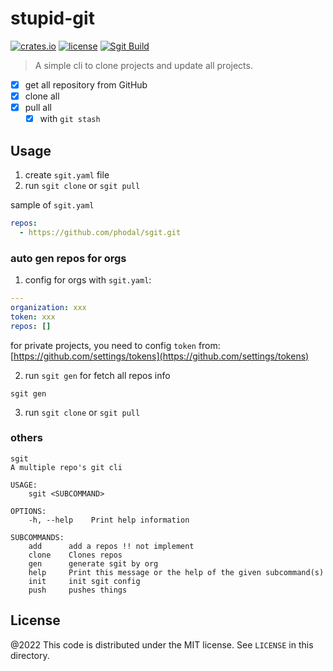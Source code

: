 # stupid-git

[![crates.io](https://img.shields.io/crates/v/sgit.svg)](https://crates.io/crates/sgit)
[![license](https://img.shields.io/crates/l/sgit)](https://github.com/inherd/sgit/blob/master/LICENSE)
[![Sgit Build](https://github.com/phodal/sgit/actions/workflows/build.yml/badge.svg)](https://github.com/phodal/sgit/actions/workflows/build.yml)

> A simple cli to clone projects and update all projects.

- [x] get all repository from GitHub
- [x] clone all
- [x] pull all
    - [x] with `git stash`

## Usage

1. create `sgit.yaml` file
2. run `sgit clone` or `sgit pull`

sample of `sgit.yaml`

```yaml
repos:
  - https://github.com/phodal/sgit.git
```

### auto gen repos for orgs

1. config for orgs with `sgit.yaml`:

```yaml
---
organization: xxx
token: xxx
repos: []
```

for private projects, you need to config `token` from: [https://github.com/settings/tokens](https://github.com/settings/tokens)

2. run `sgit gen` for fetch all repos info

```
sgit gen
```

3. run `sgit clone` or `sgit pull`

### others

```
sgit
A multiple repo's git cli

USAGE:
    sgit <SUBCOMMAND>

OPTIONS:
    -h, --help    Print help information

SUBCOMMANDS:
    add      add a repos !! not implement
    clone    Clones repos
    gen      generate sgit by org
    help     Print this message or the help of the given subcommand(s)
    init     init sgit config
    push     pushes things
```

License
---

@2022 This code is distributed under the MIT license. See `LICENSE` in this directory.
